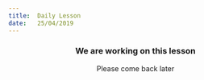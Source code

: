 ```yaml
---
title:  Daily Lesson
date:   25/04/2019
---
```


### <center>We are working on this lesson</center>
<center>Please come back later</center>